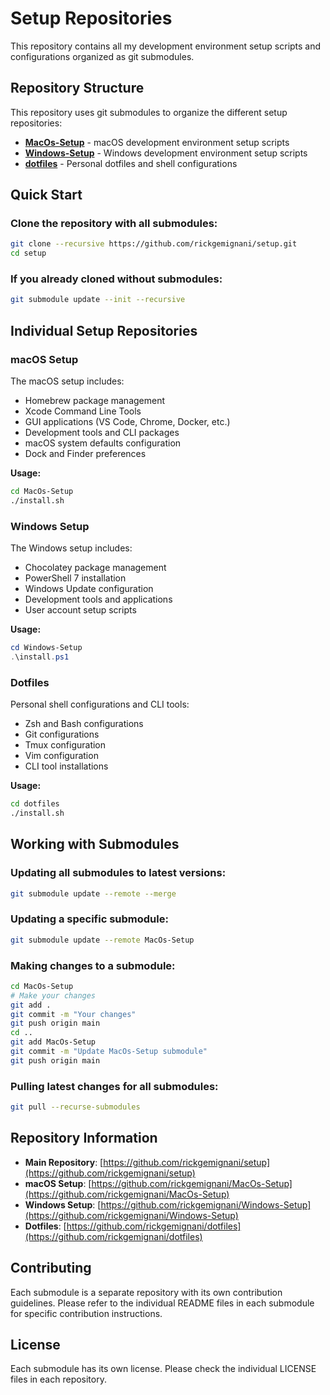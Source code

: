 # Setup Repositories

This repository contains all my development environment setup scripts and configurations organized as git submodules.

## Repository Structure

This repository uses git submodules to organize the different setup repositories:

- **[MacOs-Setup](MacOs-Setup/)** - macOS development environment setup scripts
- **[Windows-Setup](Windows-Setup/)** - Windows development environment setup scripts  
- **[dotfiles](dotfiles/)** - Personal dotfiles and shell configurations

## Quick Start

### Clone the repository with all submodules:

```bash
git clone --recursive https://github.com/rickgemignani/setup.git
cd setup
```

### If you already cloned without submodules:

```bash
git submodule update --init --recursive
```

## Individual Setup Repositories

### macOS Setup
The macOS setup includes:
- Homebrew package management
- Xcode Command Line Tools
- GUI applications (VS Code, Chrome, Docker, etc.)
- Development tools and CLI packages
- macOS system defaults configuration
- Dock and Finder preferences

**Usage:**
```bash
cd MacOs-Setup
./install.sh
```

### Windows Setup  
The Windows setup includes:
- Chocolatey package management
- PowerShell 7 installation
- Windows Update configuration
- Development tools and applications
- User account setup scripts

**Usage:**
```powershell
cd Windows-Setup
.\install.ps1
```

### Dotfiles
Personal shell configurations and CLI tools:
- Zsh and Bash configurations
- Git configurations
- Tmux configuration
- Vim configuration
- CLI tool installations

**Usage:**
```bash
cd dotfiles
./install.sh
```

## Working with Submodules

### Updating all submodules to latest versions:
```bash
git submodule update --remote --merge
```

### Updating a specific submodule:
```bash
git submodule update --remote MacOs-Setup
```

### Making changes to a submodule:
```bash
cd MacOs-Setup
# Make your changes
git add .
git commit -m "Your changes"
git push origin main
cd ..
git add MacOs-Setup
git commit -m "Update MacOs-Setup submodule"
git push origin main
```

### Pulling latest changes for all submodules:
```bash
git pull --recurse-submodules
```

## Repository Information

- **Main Repository**: [https://github.com/rickgemignani/setup](https://github.com/rickgemignani/setup)
- **macOS Setup**: [https://github.com/rickgemignani/MacOs-Setup](https://github.com/rickgemignani/MacOs-Setup)
- **Windows Setup**: [https://github.com/rickgemignani/Windows-Setup](https://github.com/rickgemignani/Windows-Setup)
- **Dotfiles**: [https://github.com/rickgemignani/dotfiles](https://github.com/rickgemignani/dotfiles)

## Contributing

Each submodule is a separate repository with its own contribution guidelines. Please refer to the individual README files in each submodule for specific contribution instructions.

## License

Each submodule has its own license. Please check the individual LICENSE files in each repository.
